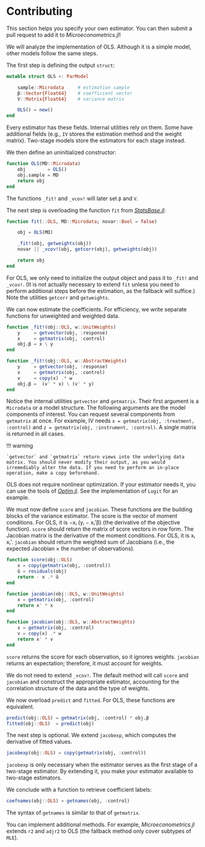# Contributing

This section helps you specify your own estimator. You can then submit a pull request to add it to *Microeconometrics.jl*!

We will analyze the implementation of OLS. Although it is a simple model, other models follow the same steps.

The first step is defining the output `struct`:
```julia
mutable struct OLS <: ParModel

    sample::Microdata     # estimation sample
    β::Vector{Float64}    # coefficient vector
    V::Matrix{Float64}    # variance matrix

    OLS() = new()
end
```
Every estimator has these fields. Internal utilities rely on them. Some have additional fields (e.g., `IV` stores the estimation method and the weight matrix). Two-stage models store the estimators for each stage instead.

We then define an uninitialized constructor:
```julia
function OLS(MD::Microdata)
    obj        = OLS()
    obj.sample = MD
    return obj
end
```
The functions `_fit!` and `_vcov!` will later set `β` and `V`.

The next step is overloading the function `fit` from [*StatsBase.jl*](https://github.com/JuliaStats/StatsBase.jl):
```julia
function fit(::OLS, MD::Microdata; novar::Bool = false)

    obj = OLS(MD)

    _fit!(obj, getweights(obj))
    novar || _vcov!(obj, getcorr(obj), getweights(obj))

    return obj
end
```
For OLS, we only need to initialize the output object and pass it to `_fit!` and `_vcov!`. (It is not actually necessary to extend `fit` unless you need to perform additional steps before the estimation, as the fallback will suffice.) Note the utilities `getcorr` and `getweights`.

We can now estimate the coefficients. For efficiency, we write separate functions for unweighted and weighted data.
```julia
function _fit!(obj::OLS, w::UnitWeights)
    y     = getvector(obj, :response)
    x     = getmatrix(obj, :control)
    obj.β = x \ y
end

function _fit!(obj::OLS, w::AbstractWeights)
    y     = getvector(obj, :response)
    x     = getmatrix(obj, :control)
    v     = copy(x) .* w
    obj.β =  (v' * x) \ (v' * y)
end
```
Notice the internal utilities `getvector` and `getmatrix`. Their first argument is a `Microdata` or a model structure. The following arguments are the model components of interest. You can request several components from `getmatrix` at once. For example, IV needs `x = getmatrix(obj, :treatment, :control)` and `z = getmatrix(obj, :instrument, :control)`. A single matrix is returned in all cases.

!!! warning

    `getvector` and `getmatrix` return views into the underlying data matrix. You should never modify their output, as you would irremediably alter the data. If you need to perform an in-place operation, make a copy beforehand.

OLS does not require nonlinear optimization. If your estimator needs it, you can use the tools of [*Optim.jl*](http://julianlsolvers.github.io/Optim.jl/stable/). See the implementation of `Logit` for an example.

We must now define `score` and `jacobian`. These functions are the building blocks of the variance estimator. The score is the vector of moment conditions. For OLS, it is −xᵢ (yᵢ − xᵢ'β) (the derivative of the objective function). `score` should return the matrix of score vectors in row form. The Jacobian matrix is the derivative of the moment conditions. For OLS, it is xᵢ xᵢ'. `jacobian` should return the weighted sum of Jacobians (i.e., the expected Jacobian × the number of observations).
```julia
function score(obj::OLS)
    x = copy(getmatrix(obj, :control))
    û = residuals(obj)
    return - x .* û
end

function jacobian(obj::OLS, w::UnitWeights)
    x = getmatrix(obj, :control)
    return x' * x
end

function jacobian(obj::OLS, w::AbstractWeights)
    x = getmatrix(obj, :control)
    v = copy(x) .* w
    return x' * v
end
```
`score` returns the score for each observation, so it ignores weights. `jacobian` returns an expectation; therefore, it must account for weights.

We do not need to extend `_vcov!`. The default method will call `score` and `jacobian` and construct the appropriate estimator, accounting for the correlation structure of the data and the type of weights.

We now overload `predict` and `fitted`. For OLS, these functions are equivalent.
```julia
predict(obj::OLS) = getmatrix(obj, :control) * obj.β
fitted(obj::OLS)  = predict(obj)
```
The next step is optional. We extend `jacobexp`, which computes the derivative of fitted values.
```julia
jacobexp(obj::OLS) = copy(getmatrix(obj, :control))
```
`jacobexp` is only necessary when the estimator serves as the first stage of a two-stage estimator. By extending it, you make your estimator available to two-stage estimators.

We conclude with a function to retrieve coefficient labels:
```julia
coefnames(obj::OLS) = getnames(obj, :control)
```
The syntax of `getnames` is similar to that of `getmatrix`.

You can implement additional methods. For example, *Microeconometrics.jl* extends `r2` and `adjr2` to OLS (the fallback method only cover subtypes of `MLE`).
